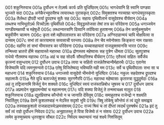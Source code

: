 001	शकुनिरुवाच
001a	दुर्योधन न तेऽमर्षः कार्यः प्रति युधिष्ठिरम्
001c	भागधेयानि हि स्वानि पाण्डवा भुञ्जते सदा
002a	अनेकैरभ्युपायैश्च त्वयारब्धाः पुरासकृत्
002c	विमुक्ताश्च नरव्याघ्रा भागधेयपुरस्कृताः
003a	तैर्लब्धा द्रौपदी भार्या द्रुपदश्च सुतैः सह
003c	सहायः पृथिवीलाभे वासुदेवश्च वीर्यवान्
004a	लब्धश्च नाभिभूतोऽर्थः पित्र्योंऽशः पृथिवीपते
004c	विवृद्धस्तेजसा तेषां तत्र का परिदेवना
005a	धनञ्जयेन गाण्डीवमक्षय्यौ च महेषुधी
005c	लब्धान्यस्त्राणि दिव्यानि तर्पयित्वा हुताशनम्
006a	तेन कार्मुकमुख्येन बाहुवीर्येण चात्मनः
006c	कृता वशे महीपालास्तत्र का परिदेवना
007a	अग्निदाहान्मयं चापि मोक्षयित्वा स दानवम्
007c	सभां तां कारयामास सव्यसाची परन्तपः
008a	तेन चैव मयेनोक्ताः किङ्करा नाम राक्षसाः
008c	वहन्ति तां सभां भीमास्तत्र का परिदेवना
009a	यच्चासहायतां राजन्नुक्तवानसि भारत
009c	तन्मिथ्या भ्रातरो हीमे सहायास्ते महारथाः
010a	द्रोणस्तव महेष्वासः सह पुत्रेण धीमता
010c	सूतपुत्रश्च राधेयो गौतमश्च महारथः
011a	अहं च सह सोदर्यैः सौमदत्तिश्च वीर्यवान्
011c	एतैस्त्वं सहितः सर्वैर्जय कृत्स्नां वसुन्धराम्
012	दुर्योधन उवाच
012a	त्वया च सहितो राजन्नेतैश्चान्यैर्महारथैः
012c	एतानेव विजेष्यामि यदि त्वमनुमन्यसे
013a	एतेषु विजितेष्वद्य भविष्यति मही मम
013c	सर्वे च पृथिवीपालाः सभा सा च महाधना
014	शकुनिरुवाच
014a	धनञ्जयो वासुदेवो भीमसेनो युधिष्ठिरः
014c	नकुलः सहदेवश्च द्रुपदश्च सहात्मजैः
015a	नैते युधि बलाज्जेतुं शक्याः सुरगणैरपि
015c	महारथा महेष्वासाः कृतास्त्रा युद्धदुर्मदाः
016a	अहं तु तद्विजानामि विजेतुं येन शक्यते
016c	युधिष्ठिरं स्वयं राजंस्तन्निबोध जुषस्व च
017	दुर्योधन उवाच
017a	अप्रमादेन सुहृदामन्येषां च महात्मनाम्
017c	यदि शक्या विजेतुं ते तन्ममाचक्ष्व मातुल
018	शकुनिरुवाच
018a	द्यूतप्रियश्च कौन्तेयो न च जानाति देवितुम्
018c	समाहूतश्च राजेन्द्रो न शक्ष्यति निवर्तितुम्
019a	देवने कुशलश्चाहं न मेऽस्ति सदृशो भुवि
019c	त्रिषु लोकेषु कौन्तेयं तं त्वं द्यूते समाह्वय
020a	तस्याक्षकुशलो राजन्नादास्येऽहमसंशयम्
020c	राज्यं श्रियं च तां दीप्तां त्वदर्थं पुरुषर्षभ
021a	इदं तु सर्वं त्वं राज्ञे दुर्योधन निवेदय
021c	अनुज्ञातस्तु ते पित्रा विजेष्ये तं न संशयः
022	दुर्योधन उवाच
022a	त्वमेव कुरुमुख्याय धृतराष्ट्राय सौबल
022c	निवेदय यथान्यायं नाहं शक्ष्ये निशंसितुम्
